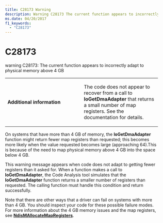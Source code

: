 ```yaml
---
title: C28173 Warning
description: Warning C28173 The current function appears to incorrectly adapt to physical memory above 4 GB.
ms.date: 04/20/2017
f1_keywords: 
  - "C28173"
---
```


# C28173


warning C28173: The current function appears to incorrectly adapt to physical memory above 4 GB

<table>
<colgroup>
<col width="50%" />
<col width="50%" />
</colgroup>
<tbody>
<tr class="odd">
<td align="left"><p><strong>Additional information</strong></p></td>
<td align="left"><p>The code does not appear to recover from a call to <strong>IoGetDmaAdapter</strong> that returns a small number of map registers. See the documentation for details.</p></td>
</tr>
</tbody>
</table>

 

On systems that have more than 4 GB of memory, the **IoGetDmaAdapter** function might return fewer map registers than requested; this becomes more likely when the value requested becomes large (approaching 64).This is because of the need to map physical memory above 4 GB into the space below 4 GB.

This warning message appears when code does not adapt to getting fewer registers than it asked for. When a function makes a call to **IoGetDmaAdapter**, the Code Analysis tool simulates that the **IoGetDmaAdapter** function returns a smaller number of registers than requested. The calling function must handle this condition and return successfully.

Note that there are other ways that a driver can fail on systems with more than 4 GB. You should inspect your code for these possible failure modes. For more information about the 4 GB memory issues and the map registers, see [**NdisMAllocateMapRegisters**](/previous-versions/windows/hardware/network/ff552300(v=vs.85)).

 

